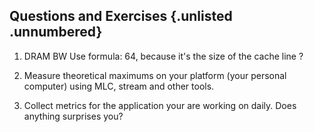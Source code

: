 ## Questions and Exercises {.unlisted .unnumbered}

1. DRAM BW Use formula: 64, because it's the size of the cache line ?

2. Measure theoretical maximums on your platform (your personal computer) using MLC, stream and other tools.

3. Collect metrics for the application your are working on daily. Does anything surprises you?